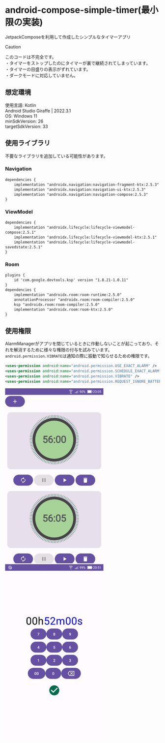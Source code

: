 # android-compose-simple-timer(最小限の実装)
JetpackComposeを利用して作成したシンプルなタイマーアプリ

>[!CAUTION]
>このコードは不完全です。  
>・タイマーをストップしたのにタイマーが裏で継続されてしまっています。  
>・タイマーの目盛りの表示がずれています。  
>・ダークモードに対応していません。

## 想定環境
使用言語: Kotlin  
Android Studio Giraffe | 2022.3.1  
OS: Windows 11  
minSdkVersion: 26  
targetSdkVersion: 33 

## 使用ライブラリ
不要なライブラリを追加している可能性があります。
### Navigation
```
dependencies {
    implementation "androidx.navigation:navigation-fragment-ktx:2.5.3"
    implementation "androidx.navigation:navigation-ui-ktx:2.5.3"
    implementation "androidx.navigation:navigation-compose:2.5.3"
}
```
### ViewModel
```
dependencies {
    implementation "androidx.lifecycle:lifecycle-viewmodel-compose:2.5.1"
    implementation "androidx.lifecycle:lifecycle-viewmodel-ktx:2.5.1"
    implementation "androidx.lifecycle:lifecycle-viewmodel-savedstate:2.5.1"
}
```
### Room
```
plugins {
    id 'com.google.devtools.ksp' version "1.8.21-1.0.11"
}
dependencies {
    implementation "androidx.room:room-runtime:2.5.0"
    annotationProcessor "androidx.room:room-compiler:2.5.0"
    ksp "androidx.room:room-compiler:2.5.0"
    implementation "androidx.room:room-ktx:2.5.0"
}
```

## 使用権限
AlarmManagerがアプリを閉じているときに作動しないことが起こっており、それを解消するために様々な権限の付与を試みています。`android.permission.VIBRATE`は通知の際に振動で知らせるための権限です。
```xml
<uses-permission android:name="android.permission.USE_EXACT_ALARM" />
<uses-permission android:name="android.permission.SCHEDULE_EXACT_ALARM" />
<uses-permission android:name="android.permission.VIBRATE" />
<uses-permission android:name="android.permission.REQUEST_IGNORE_BATTERY_OPTIMIZATIONS"/>
```




<img src="img/screenshot_simple_timer_1.jpg" width="320px">
<img src="img/screenshot_simple_timer_2.jpg" width="320px">
